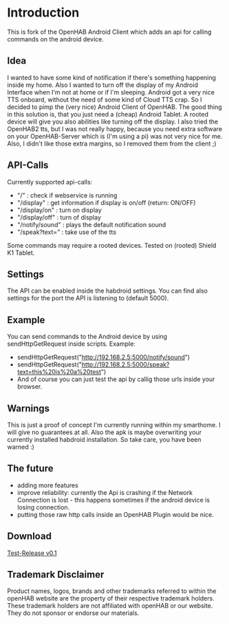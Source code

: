 # Introduction

This is fork of the OpenHAB Android Client which adds an api for calling commands on the android device.

## Idea
I wanted to have some kind of notification if there's something happening inside my home. Also I wanted to turn off the display of my Android Interface when I'm not at home or if I'm sleeping.
Android got a very nice TTS onboard, without the need of some kind of Cloud TTS crap. So I decided to pimp the (very nice) Android Client of OpenHAB. The good thing in this solution is, that you just need a (cheap) Android Tablet. A rooted device will give you also abilities like turning off the display.
I also tried the OpenHAB2 tts, but I was not really happy, because you need extra software on your OpenHAB-Server which is (I'm using a pi) was not very nice for me.
Also, I didn't like those extra margins, so I removed them from the client ;)

## API-Calls
Currently supported api-calls:
- "/" : check if webservice is running
- "/display" : get information if display is on/off (return: ON/OFF)
- "/display/on" : turn on display
- "/display/off" : turn of display
- "/notify/sound" : plays the default notification sound
- "/speak?text=" : take use of the tts

Some commands may require a rooted devices.
Tested on (rooted) Shield K1 Tablet.

## Settings
The API can be enabled inside the habdroid settings. You can find also settings for the port the API is listening to (default 5000).

## Example
You can send commands to the Android device by using sendHttpGetRequest inside scripts. Example:
- sendHttpGetRequest("http://192.168.2.5:5000/notify/sound")
- sendHttpGetRequest("http://192.168.2.5:5000/speak?text=this%20is%20a%20test")
- And of course you can just test the api by callig those urls inside your browser.

## Warnings
This is just a proof of concept I'm currently running within my smarthome. I will give no guarantees at all. Also the apk is maybe overwriting your currently installed habdroid installation. So take care, you have been warned :)

## The future
- adding more features
- improve reliability: currently the Api is crashing if the Network Connection is lost - this happens sometimes if the android device is losing connection.
- putting those raw http calls inside an OpenHAB Plugin would be nice.

## Download
[Test-Release v0.1](https://github.com/domhaas/openhab.android/releases/download/0.1/mobile-debug.apk)

## Trademark Disclaimer

Product names, logos, brands and other trademarks referred to within the openHAB website are the
property of their respective trademark holders. These trademark holders are not affiliated with
openHAB or our website. They do not sponsor or endorse our materials.
